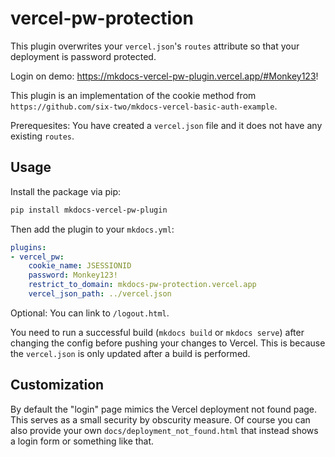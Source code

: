 # vercel-pw-protection

This plugin overwrites your `vercel.json`'s `routes` attribute so that your deployment is password protected.

Login on demo: https://mkdocs-vercel-pw-plugin.vercel.app/#Monkey123!

This plugin is an implementation of the cookie method from `https://github.com/six-two/mkdocs-vercel-basic-auth-example`.

Prerequesites:
You have created a `vercel.json` file and it does not have any existing `routes`.

## Usage

Install the package via pip:
```bash
pip install mkdocs-vercel-pw-plugin
```

Then add the plugin to your `mkdocs.yml`:
```yaml
plugins:
- vercel_pw:
    cookie_name: JSESSIONID
    password: Monkey123!
    restrict_to_domain: mkdocs-pw-protection.vercel.app
    vercel_json_path: ../vercel.json
```

Optional:
You can link to `/logout.html`.

You need to run a successful build (`mkdocs build` or `mkdocs serve`) after changing the config before pushing your changes to Vercel.
This is because the `vercel.json` is only updated after a build is performed.

## Customization

By default the "login" page mimics the Vercel deployment not found page.
This serves as a small security by obscurity measure.
Of course you can also provide your own `docs/deployment_not_found.html` that instead shows a login form or something like that.
